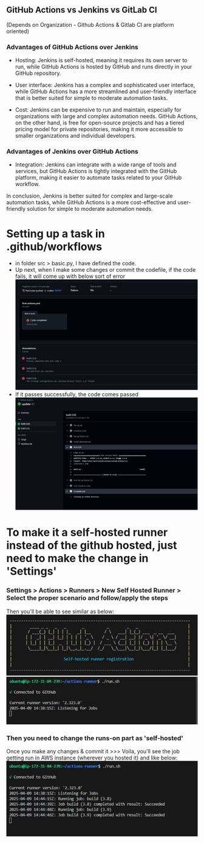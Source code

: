 ## GitHub Actions vs Jenkins vs GitLab CI
(Depends on Organization - Github Actions & Gitlab CI are platform oriented)

### Advantages of GitHub Actions over Jenkins

- Hosting: Jenkins is self-hosted, meaning it requires its own server to run, while GitHub Actions is hosted by GitHub and runs directly in your GitHub repository.

- User interface: Jenkins has a complex and sophisticated user interface, while GitHub Actions has a more streamlined and user-friendly interface that is better suited for simple to moderate automation tasks.

- Cost: Jenkins can be expensive to run and maintain, especially for organizations with large and complex automation needs. GitHub Actions, on the other hand, is free for open-source projects and has a tiered pricing model for private repositories, making it more accessible to smaller organizations and individual developers.

### Advantages of Jenkins over GitHub Actions

- Integration: Jenkins can integrate with a wide range of tools and services, but GitHub Actions is tightly integrated with the GitHub platform, making it easier to automate tasks related to your GitHub workflow.

In conclusion, Jenkins is better suited for complex and large-scale automation tasks, while GitHub Actions is a more cost-effective and user-friendly solution for simple to moderate automation needs.





# Setting up a task in .github/workflows

- in folder src > basic.py, I have defined the code.
- Up next, when I make some changes or commit the codefile, if the code fails, it will come up with below sort of error
![alt text](./imgs/err_image.png)
- If it passes successfully, the code comes passed
![alt text](./imgs/suc_image.png)

# To make it a self-hosted runner instead of the github hosted, just need to make the change in 'Settings'

### Settings > Actions > Runners > New Self Hosted Runner > Select the proper scenario and follow/apply the steps
Then you'll be able to see similar as below:
![alt text](./imgs/gActions.png)
![alt text](./imgs/listeningJobs.png)

### Then you need to change the runs-on part as 'self-hosted'

Once you make any changes & commit it >>>
Voila, you'll see the job getting run in AWS instance (wherever you hosted it) and like below:
![alt text](./imgs/runSuccess.png)